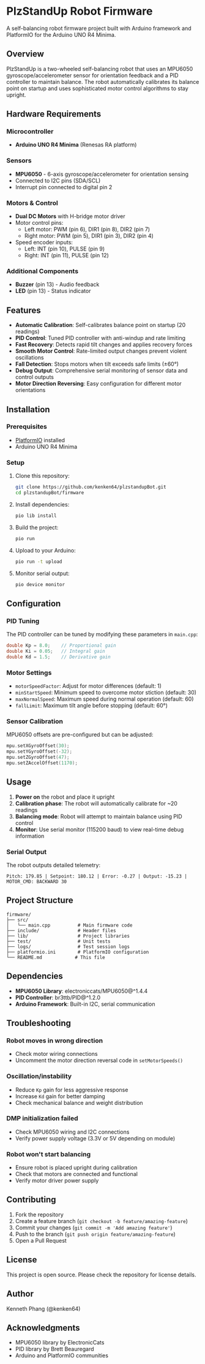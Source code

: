 # PlzStandUp Robot Firmware

A self-balancing robot firmware project built with Arduino framework and PlatformIO for the Arduino UNO R4 Minima.

## Overview

PlzStandUp is a two-wheeled self-balancing robot that uses an MPU6050 gyroscope/accelerometer sensor for orientation feedback and a PID controller to maintain balance. The robot automatically calibrates its balance point on startup and uses sophisticated motor control algorithms to stay upright.

## Hardware Requirements

### Microcontroller
- **Arduino UNO R4 Minima** (Renesas RA platform)

### Sensors
- **MPU6050** - 6-axis gyroscope/accelerometer for orientation sensing
- Connected to I2C pins (SDA/SCL)
- Interrupt pin connected to digital pin 2

### Motors & Control
- **Dual DC Motors** with H-bridge motor driver
- Motor control pins:
  - Left motor: PWM (pin 6), DIR1 (pin 8), DIR2 (pin 7)
  - Right motor: PWM (pin 5), DIR1 (pin 3), DIR2 (pin 4)
- Speed encoder inputs:
  - Left: INT (pin 10), PULSE (pin 9)
  - Right: INT (pin 11), PULSE (pin 12)

### Additional Components
- **Buzzer** (pin 13) - Audio feedback
- **LED** (pin 13) - Status indicator

## Features

- **Automatic Calibration**: Self-calibrates balance point on startup (20 readings)
- **PID Control**: Tuned PID controller with anti-windup and rate limiting
- **Fast Recovery**: Detects rapid tilt changes and applies recovery forces
- **Smooth Motor Control**: Rate-limited output changes prevent violent oscillations
- **Fall Detection**: Stops motors when tilt exceeds safe limits (±60°)
- **Debug Output**: Comprehensive serial monitoring of sensor data and control outputs
- **Motor Direction Reversing**: Easy configuration for different motor orientations

## Installation

### Prerequisites
- [PlatformIO](https://platformio.org/) installed
- Arduino UNO R4 Minima

### Setup
1. Clone this repository:
   ```bash
   git clone https://github.com/kenken64/plzstandupBot.git
   cd plzstandupBot/firmware
   ```

2. Install dependencies:
   ```bash
   pio lib install
   ```

3. Build the project:
   ```bash
   pio run
   ```

4. Upload to your Arduino:
   ```bash
   pio run -t upload
   ```

5. Monitor serial output:
   ```bash
   pio device monitor
   ```

## Configuration

### PID Tuning
The PID controller can be tuned by modifying these parameters in `main.cpp`:

```cpp
double Kp = 8.0;    // Proportional gain
double Ki = 0.05;   // Integral gain  
double Kd = 1.5;    // Derivative gain
```

### Motor Settings
- `motorSpeedFactor`: Adjust for motor differences (default: 1)
- `minStartSpeed`: Minimum speed to overcome motor stiction (default: 30)
- `maxNormalSpeed`: Maximum speed during normal operation (default: 60)
- `fallLimit`: Maximum tilt angle before stopping (default: 60°)

### Sensor Calibration
MPU6050 offsets are pre-configured but can be adjusted:

```cpp
mpu.setXGyroOffset(30);
mpu.setYGyroOffset(-32);
mpu.setZGyroOffset(47);
mpu.setZAccelOffset(1170);
```

## Usage

1. **Power on** the robot and place it upright
2. **Calibration phase**: The robot will automatically calibrate for ~20 readings
3. **Balancing mode**: Robot will attempt to maintain balance using PID control
4. **Monitor**: Use serial monitor (115200 baud) to view real-time debug information

### Serial Output
The robot outputs detailed telemetry:
```
Pitch: 179.85 | Setpoint: 180.12 | Error: -0.27 | Output: -15.23 | MOTOR_CMD: BACKWARD 30
```

## Project Structure

```
firmware/
├── src/
│   └── main.cpp          # Main firmware code
├── include/              # Header files
├── lib/                  # Project libraries
├── test/                 # Unit tests
├── logs/                 # Test session logs
├── platformio.ini        # PlatformIO configuration
└── README.md            # This file
```

## Dependencies

- **MPU6050 Library**: electroniccats/MPU6050@^1.4.4
- **PID Controller**: br3ttb/PID@^1.2.0
- **Arduino Framework**: Built-in I2C, serial communication

## Troubleshooting

### Robot moves in wrong direction
- Check motor wiring connections
- Uncomment the motor direction reversal code in `setMotorSpeeds()`

### Oscillation/instability
- Reduce `Kp` gain for less aggressive response
- Increase `Kd` gain for better damping
- Check mechanical balance and weight distribution

### DMP initialization failed
- Check MPU6050 wiring and I2C connections
- Verify power supply voltage (3.3V or 5V depending on module)

### Robot won't start balancing
- Ensure robot is placed upright during calibration
- Check that motors are connected and functional
- Verify motor driver power supply

## Contributing

1. Fork the repository
2. Create a feature branch (`git checkout -b feature/amazing-feature`)
3. Commit your changes (`git commit -m 'Add amazing feature'`)
4. Push to the branch (`git push origin feature/amazing-feature`)
5. Open a Pull Request

## License

This project is open source. Please check the repository for license details.

## Author

Kenneth Phang (@kenken64)

## Acknowledgments

- MPU6050 library by ElectronicCats
- PID library by Brett Beauregard
- Arduino and PlatformIO communities
